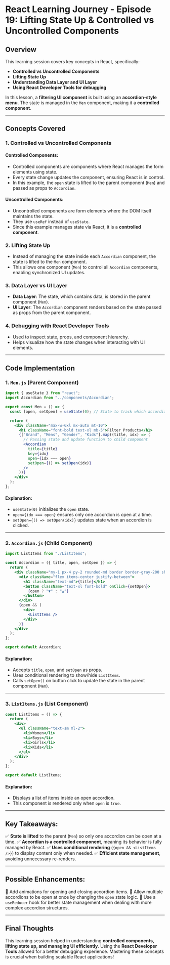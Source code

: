 # **React Learning Journey - Episode 19: Lifting State Up & Controlled vs Uncontrolled Components**

## **Overview**

This learning session covers key concepts in React, specifically:

- **Controlled vs Uncontrolled Components**
- **Lifting State Up**
- **Understanding Data Layer and UI Layer**
- **Using React Developer Tools for debugging**

In this lesson, a **filtering UI component** is built using an **accordion-style menu**. The state is managed in the `Men` component, making it a **controlled component**.

---

## **Concepts Covered**

### **1. Controlled vs Uncontrolled Components**

#### **Controlled Components:**

- Controlled components are components where React manages the form elements using state.
- Every state change updates the component, ensuring React is in control.
- In this example, the `open` state is lifted to the parent component (`Men`) and passed as props to `Accordian`.

#### **Uncontrolled Components:**

- Uncontrolled components are form elements where the DOM itself maintains the state.
- They use `useRef` instead of `useState`.
- Since this example manages state via React, it is a **controlled component**.

### **2. Lifting State Up**

- Instead of managing the state inside each `Accordian` component, the state is lifted to the `Men` component.
- This allows one component (`Men`) to control all `Accordian` components, enabling synchronized UI updates.

### **3. Data Layer vs UI Layer**

- **Data Layer**: The state, which contains data, is stored in the parent component (`Men`).
- **UI Layer**: The `Accordian` component renders based on the state passed as props from the parent component.

### **4. Debugging with React Developer Tools**

- Used to inspect state, props, and component hierarchy.
- Helps visualize how the state changes when interacting with UI elements.

---

## **Code Implementation**

### **1. `Men.js` (Parent Component)**

```jsx
import { useState } from "react";
import Accordian from "../components/Accordian";

export const Men = () => {
  const [open, setOpen] = useState(0); // State to track which accordian is open

  return (
    <div className="max-w-6xl mx-auto mt-10">
      <h1 className="font-bold text-xl mb-5">Filter Products</h1>
      {["Brand", "Mens", "Gender", "Kids"].map((title, idx) => (
        // Passing state and update function to child component
        <Accordian
          title={title}
          key={idx}
          open={idx === open}
          setOpen={() => setOpen(idx)}
        />
      ))}
    </div>
  );
};
```

#### **Explanation:**

- `useState(0)` initializes the `open` state.
- `open={idx === open}` ensures only one accordion is open at a time.
- `setOpen={() => setOpen(idx)}` updates state when an accordion is clicked.

---

### **2. `Accordian.js` (Child Component)**

```jsx
import ListItems from "./ListItems";

const Accordian = ({ title, open, setOpen }) => {
  return (
    <div className="my-1 px-4 py-2 rounded-md border border-gray-200 shadow-lg w-64">
      <div className="flex items-center justify-between">
        <h1 className="text-md">{title}</h1>
        <button className="text-xl font-bold" onClick={setOpen}>
          {open ? "▼" : "▲"}
        </button>
      </div>
      {open && (
        <div>
          <ListItems />
        </div>
      )}
    </div>
  );
};

export default Accordian;
```

#### **Explanation:**

- Accepts `title`, `open`, and `setOpen` as props.
- Uses conditional rendering to show/hide `ListItems`.
- Calls `setOpen()` on button click to update the state in the parent component (`Men`).

---

### **3. `ListItems.js` (List Component)**

```jsx
const ListItems = () => {
  return (
    <div>
      <ul className="text-sm ml-2">
        <li>Women</li>
        <li>Boys</li>
        <li>Girls</li>
        <li>Kids</li>
      </ul>
    </div>
  );
};

export default ListItems;
```

#### **Explanation:**

- Displays a list of items inside an open accordion.
- This component is rendered only when `open` is `true`.

---

## **Key Takeaways:**

✅ **State is lifted** to the parent (`Men`) so only one accordion can be open at a time.
✅ **Accordian is a controlled component**, meaning its behavior is fully managed by React.
✅ **Uses conditional rendering** (`{open && <ListItems />}`) to display content only when needed.
✅ **Efficient state management**, avoiding unnecessary re-renders.

---

## **Possible Enhancements:**

🔹 Add animations for opening and closing accordion items.
🔹 Allow multiple accordions to be open at once by changing the `open` state logic.
🔹 Use a `useReducer` hook for better state management when dealing with more complex accordion structures.

---

## **Final Thoughts**

This learning session helped in understanding **controlled components, lifting state up, and managing UI efficiently**. Using the **React Developer Tools** allowed for a better debugging experience. Mastering these concepts is crucial when building scalable React applications!
